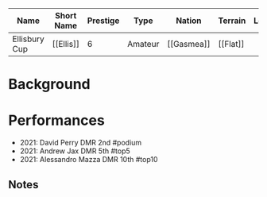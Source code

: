 | Name | Short Name | Prestige | Type | Nation | Terrain | Length |
|-----|------|------|-----|----|-----|-----|
| Ellisbury Cup | [[Ellis]] | 6 | Amateur | [[Gasmea]] | [[Flat]] |

# Background

# Performances

* 2021: David Perry DMR 2nd #podium
* 2021: Andrew Jax DMR 5th #top5 
* 2021: Alessandro Mazza DMR 10th #top10

## Notes